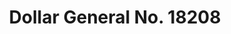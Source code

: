 ---
title: "Dollar General No. 18208"
url: /riviera/dollar-general-no-18208/
shop: variety store
---